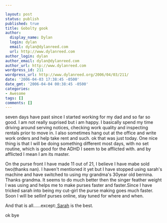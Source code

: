 ```yaml
---

layout: post
status: publish
published: true
title: Gobolty gook
author:
  display_name: Dylan
  login: dylan
  email: dylan@dylanreed.com
  url: http://www.dylanreed.com
author_login: dylan
author_email: dylan@dylanreed.com
author_url: http://www.dylanreed.com
wordpress_id: 211
wordpress_url: http://www.dylanreed.org/2006/04/03/211/
date: '2006-04-03 17:38:45 -0500'
date_gmt: '2006-04-04 00:38:45 -0500'
categories:
- Awesome
tags: []
comments: []
---
```


seven days have past since I started working for my dad and so far so good. I am not really suprised but i am happy. I basically spend my time driving around serving notices, checking work quality and inspecting rentals prior to move in. I also sometimes hang out at the office and write work orders and help take rent and such. ok that was just today. One nice thing is that I will be doing something different most days, with no set routine, which is good for the ADHD I seem to be afflicted with. and by afflicted I mean I am its master.

On the purse front I have made 11 out of 21, I believe I have mabe sold two(thanks nan). I haven't mentioned it yet but I have stopped using sarah's machine and have switched to using my grandma's 30year old bernina. Thanks grandma. It seems to do much better then the singer feather weight I was using and helps me to make purses faster and faster.Since I have tricked sarah into being my cut-girl the purse making goes much faster. Soon I will be sellinf purses online, stay tuned for where and when.

And that is all......except:[ Sarah][1] is the best.

   [1]: http://www.google.com/search?sourceid=mozclient&ie=utf-8&oe=utf-8&q=photo+dork

ok bye
